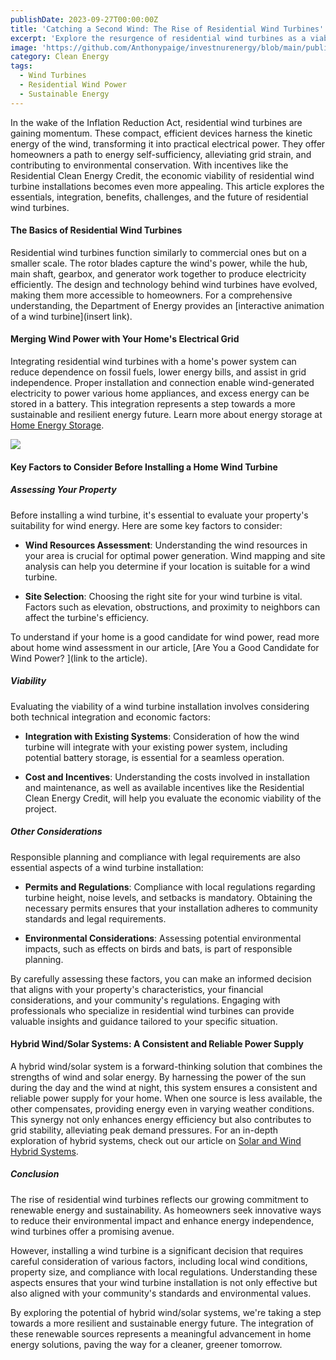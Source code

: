 ```yaml
---
publishDate: 2023-09-27T00:00:00Z
title: 'Catching a Second Wind: The Rise of Residential Wind Turbines'
excerpt: 'Explore the resurgence of residential wind turbines as a viable alternative energy source. This article sheds light on the benefits and practical considerations of harnessing wind power in your home, paving the way for a sustainable future.'
image: 'https://github.com/Anthonypaige/investnurenergy/blob/main/public/images/cover-art/WND-1-cover-art.jpg?raw=true'
category: Clean Energy
tags:
  - Wind Turbines
  - Residential Wind Power
  - Sustainable Energy
---
```


In the wake of the Inflation Reduction Act, residential wind turbines are gaining momentum. These compact, efficient devices harness the kinetic energy of the wind, transforming it into practical electrical power. They offer homeowners a path to energy self-sufficiency, alleviating grid strain, and contributing to environmental conservation. With incentives like the Residential Clean Energy Credit, the economic viability of residential wind turbine installations becomes even more appealing. This article explores the essentials, integration, benefits, challenges, and the future of residential wind turbines.

#### **The Basics of Residential Wind Turbines**

Residential wind turbines function similarly to commercial ones but on a smaller scale. The rotor blades capture the wind's power, while the hub, main shaft, gearbox, and generator work together to produce electricity efficiently. The design and technology behind wind turbines have evolved, making them more accessible to homeowners. For a comprehensive understanding, the Department of Energy provides an [interactive animation of a wind turbine](insert link).

#### **Merging Wind Power with Your Home's Electrical Grid**

Integrating residential wind turbines with a home's power system can reduce dependence on fossil fuels, lower energy bills, and assist in grid independence. Proper installation and connection enable wind-generated electricity to power various home appliances, and excess energy can be stored in a battery. This integration represents a step towards a more sustainable and resilient energy future. Learn more about energy storage at [Home Energy Storage](http://localhost:4322/homes/home-energy-storage).

![](/images/wind%20battery.png)

#### **Key Factors to Consider Before Installing a Home Wind Turbine**

##### **Assessing Your Property**

Before installing a wind turbine, it's essential to evaluate your property's suitability for wind energy. Here are some key factors to consider:

- **Wind Resources Assessment**: Understanding the wind resources in your area is crucial for optimal power generation. Wind mapping and site analysis can help you determine if your location is suitable for a wind turbine.

- **Site Selection**: Choosing the right site for your wind turbine is vital. Factors such as elevation, obstructions, and proximity to neighbors can affect the turbine's efficiency.

To understand if your home is a good candidate for wind power, read more about home wind assessment in our article, [Are You a Good Candidate for Wind Power? ](link to the article).

##### **Viability**

Evaluating the viability of a wind turbine installation involves considering both technical integration and economic factors:

- **Integration with Existing Systems**: Consideration of how the wind turbine will integrate with your existing power system, including potential battery storage, is essential for a seamless operation.

- **Cost and Incentives**: Understanding the costs involved in installation and maintenance, as well as available incentives like the Residential Clean Energy Credit, will help you evaluate the economic viability of the project.

##### **Other Considerations**

Responsible planning and compliance with legal requirements are also essential aspects of a wind turbine installation:

- **Permits and Regulations**: Compliance with local regulations regarding turbine height, noise levels, and setbacks is mandatory. Obtaining the necessary permits ensures that your installation adheres to community standards and legal requirements.

- **Environmental Considerations**: Assessing potential environmental impacts, such as effects on birds and bats, is part of responsible planning.

By carefully assessing these factors, you can make an informed decision that aligns with your property's characteristics, your financial considerations, and your community's regulations. Engaging with professionals who specialize in residential wind turbines can provide valuable insights and guidance tailored to your specific situation.

#### **Hybrid Wind/Solar Systems: A Consistent and Reliable Power Supply**

A hybrid wind/solar system is a forward-thinking solution that combines the strengths of wind and solar energy. By harnessing the power of the sun during the day and the wind at night, this system ensures a consistent and reliable power supply for your home. When one source is less available, the other compensates, providing energy even in varying weather conditions. This synergy not only enhances energy efficiency but also contributes to grid stability, alleviating peak demand pressures. For an in-depth exploration of hybrid systems, check out our article on [Solar and Wind Hybrid Systems](http://localhost:4321/hybrid-wind-solar-systems/).

##### **Conclusion**

The rise of residential wind turbines reflects our growing commitment to renewable energy and sustainability. As homeowners seek innovative ways to reduce their environmental impact and enhance energy independence, wind turbines offer a promising avenue.

However, installing a wind turbine is a significant decision that requires careful consideration of various factors, including local wind conditions, property size, and compliance with local regulations. Understanding these aspects ensures that your wind turbine installation is not only effective but also aligned with your community's standards and environmental values.

By exploring the potential of hybrid wind/solar systems, we're taking a step towards a more resilient and sustainable energy future. The integration of these renewable sources represents a meaningful advancement in home energy solutions, paving the way for a cleaner, greener tomorrow.
